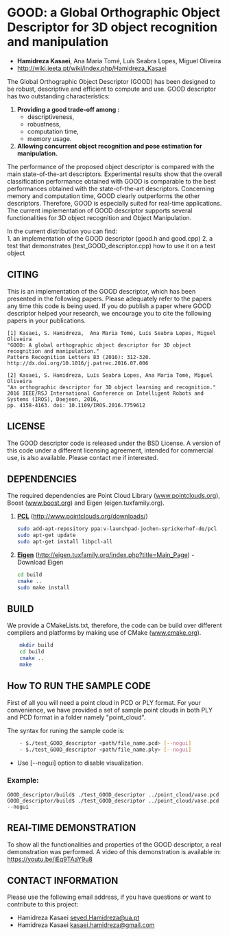 # GOOD: a Global Orthographic Object Descriptor for 3D object recognition and manipulation
* **Hamidreza Kasaei**, Ana Maria Tomé, Luís Seabra Lopes, Miguel Oliveira
* http://wiki.ieeta.pt/wiki/index.php/Hamidreza_Kasaei

The Global Orthographic Object Descriptor (GOOD) has been designed to be robust, descriptive and efficient to compute and use. GOOD descriptor has two outstanding characteristics: 

1. **Providing a good trade-off among :**
	- descriptiveness,
  	- robustness,
  	- computation time,
  	- memory usage.
2. **Allowing concurrent object recognition and pose estimation for manipulation.**

The performance of the proposed object descriptor is compared with the main state-of-the-art descriptors. Experimental results show that the overall classification performance obtained with GOOD is comparable to the best performances obtained with the state-of-the-art descriptors. Concerning memory and computation time, GOOD clearly outperforms the other descriptors. Therefore, GOOD is especially suited for real-time applications.
The current implementation of GOOD descriptor supports several functionalities for 3D object recognition and Object Manipulation.

In the current distribution you can find:  	
	1. an implementation of the GOOD descriptor (good.h and good.cpp)
	2. a test that demonstrates (test_GOOD_descriptor.cpp) how to use it on a test object


## CITING
This is an implementation of the GOOD descriptor, which has been presented in the following papers.
Please adequately refer to the papers any time this code is being used. 
If you do publish a paper where GOOD descriptor helped your research, we encourage you to cite the following papers in your publications.

	[1] Kasaei, S. Hamidreza,  Ana Maria Tomé, Luís Seabra Lopes, Miguel Oliveira 
	"GOOD: A global orthographic object descriptor for 3D object recognition and manipulation." 
	Pattern Recognition Letters 83 (2016): 312-320.
	http://dx.doi.org/10.1016/j.patrec.2016.07.006

	[2] Kasaei, S. Hamidreza, Luís Seabra Lopes, Ana Maria Tomé, Miguel Oliveira 
	"An orthographic descriptor for 3D object learning and recognition." 
	2016 IEEE/RSJ International Conference on Intelligent Robots and Systems (IROS), Daejeon, 2016, 
	pp. 4158-4163. doi: 10.1109/IROS.2016.7759612


## LICENSE 
The GOOD descriptor code is released under the BSD License. A version of this code under a different licensing agreement, intended for commercial use, is also available. Please contact me if interested.


## DEPENDENCIES
The required dependencies are Point Cloud Library (www.pointclouds.org), Boost (www.boost.org) and Eigen (eigen.tuxfamily.org).

1. **[PCL](http://www.pointclouds.org/downloads/)** (http://www.pointclouds.org/downloads/)
	```bash
	sudo add-apt-repository ppa:v-launchpad-jochen-sprickerhof-de/pcl
	sudo apt-get update
	sudo apt-get install libpcl-all
	```
2. **[Eigen](http://eigen.tuxfamily.org/index.php?title=Main_Page)** (http://eigen.tuxfamily.org/index.php?title=Main_Page)	- Download Eigen
	```bash
	cd build
	cmake ..
	sudo make install
	```

## BUILD
We provide a CMakeLists.txt, therefore, the code can be build over different compilers and platforms by making use of CMake (www.cmake.org).
```bash
	mkdir build
	cd build
	cmake ..
	make
```

## How TO RUN THE SAMPLE CODE 

First of all you will need a point cloud in PCD or PLY format. 
For your convenience, we have provided a set of sample point clouds in both PLY and PCD format in a folder namely "point_cloud". 

The syntax for runing the sample code is: 
```bash
	- $./test_GOOD_descriptor <path/file_name.pcd> [--nogui]	
	- $./test_GOOD_descriptor <path/file_name.ply> [--nogui]
```

- Use [--nogui] option to disable visualization.

### Example:

	GOOD_descriptor/build$ ./test_GOOD_descriptor ../point_cloud/vase.pcd 
	GOOD_descriptor/build$ ./test_GOOD_descriptor ../point_cloud/vase.pcd --nogui



## REAl-TIME DEMONSTRATION 

To show all the functionalities and properties of the GOOD descriptor, a real demonstration was performed. 
A video of this demonstration is available in: https://youtu.be/iEq9TAaY9u8

## CONTACT INFORMATION 

Please use the following email address, if you have questions or want to contribute to this project:

- Hamidreza Kasaei <seyed.Hamidreza@ua.pt> 
- Hamidreza Kasaei <kasaei.hamidreza@gmail.com> 

